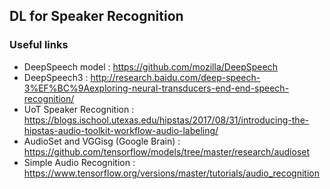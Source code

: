 ## DL for Speaker Recognition

### Useful links
- DeepSpeech model : https://github.com/mozilla/DeepSpeech
- DeepSpeech3 : http://research.baidu.com/deep-speech-3%EF%BC%9Aexploring-neural-transducers-end-end-speech-recognition/
- UoT Speaker Recognition : https://blogs.ischool.utexas.edu/hipstas/2017/08/31/introducing-the-hipstas-audio-toolkit-workflow-audio-labeling/
- AudioSet and VGGisg (Google Brain) : https://github.com/tensorflow/models/tree/master/research/audioset
- Simple Audio Recognition : https://www.tensorflow.org/versions/master/tutorials/audio_recognition
